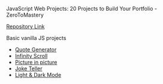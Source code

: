JavaScript Web Projects: 20 Projects to Build Your Portfolio - ZeroToMastery

[Repository Link](https://github.com/connorjnel/20-js-projects-ztm)

Basic vanilla JS projects

- [Quote Generator](https://connorjnel.github.io/20-js-projects-ztm/quote-generator/)
- [Infinity Scroll](https://connorjnel.github.io/20-js-projects-ztm/infinity-scroll/)
- [Picture in picture](https://connorjnel.github.io/20-js-projects-ztm/picture-in-picture/)
- [Joke Teller](https://connorjnel.github.io/20-js-projects-ztm/joke-teller/)
- [Light & Dark Mode](https://connorjnel.github.io/20-js-projects-ztm/light-dark-mode/)
